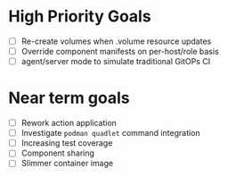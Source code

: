# High Priority Goals
- [ ] Re-create volumes when .volume resource updates
- [ ] Override component manifests on per-host/role basis
- [ ] agent/server mode to simulate traditional GitOPs CI

# Near term goals
- [ ] Rework action application
- [ ] Investigate `podman quadlet` command integration
- [ ] Increasing test coverage
- [ ] Component sharing
- [ ] Slimmer container image
